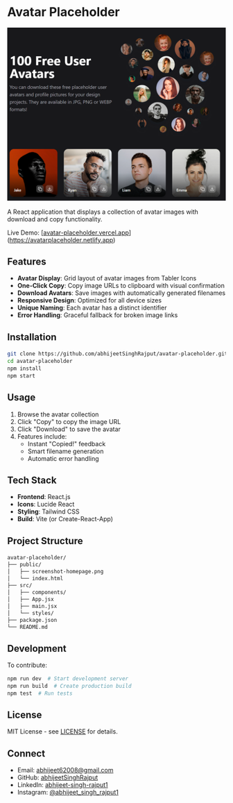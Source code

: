 # Avatar Placeholder

![App Screenshot](./public/screenshot-homepage.png)

A React application that displays a collection of avatar images with download and copy functionality.

Live Demo: [[avatar-placeholder.vercel.app](https://avatarplaceholder.netlify.app/)](https://avatarplaceholder.netlify.app)

## Features

- **Avatar Display**: Grid layout of avatar images from Tabler Icons
- **One-Click Copy**: Copy image URLs to clipboard with visual confirmation
- **Download Avatars**: Save images with automatically generated filenames
- **Responsive Design**: Optimized for all device sizes
- **Unique Naming**: Each avatar has a distinct identifier
- **Error Handling**: Graceful fallback for broken image links

## Installation

```bash
git clone https://github.com/abhijeetSinghRajput/avatar-placeholder.git
cd avatar-placeholder
npm install
npm start
```

## Usage

1. Browse the avatar collection
2. Click "Copy" to copy the image URL
3. Click "Download" to save the avatar
4. Features include:
   - Instant "Copied!" feedback
   - Smart filename generation
   - Automatic error handling

## Tech Stack

- **Frontend**: React.js
- **Icons**: Lucide React
- **Styling**: Tailwind CSS
- **Build**: Vite (or Create-React-App)

## Project Structure

```
avatar-placeholder/
├── public/
│   ├── screenshot-homepage.png
│   └── index.html
├── src/
│   ├── components/
│   ├── App.jsx
│   ├── main.jsx
│   └── styles/
├── package.json
└── README.md
```

## Development

To contribute:

```bash
npm run dev  # Start development server
npm run build  # Create production build
npm test  # Run tests
```

## License

MIT License - see [LICENSE](LICENSE) for details.

## Connect

- Email: [abhijeet62008@gmail.com](mailto:abhijeet62008@gmail.com)
- GitHub: [abhijeetSinghRajput](https://github.com/abhijeetSinghRajput)
- LinkedIn: [abhijeet-singh-rajput1](https://www.linkedin.com/in/abhijeet-singh-rajput1/)
- Instagram: [@abhijeet_singh_rajput1](https://www.instagram.com/abhijeet_singh_rajput1/)
